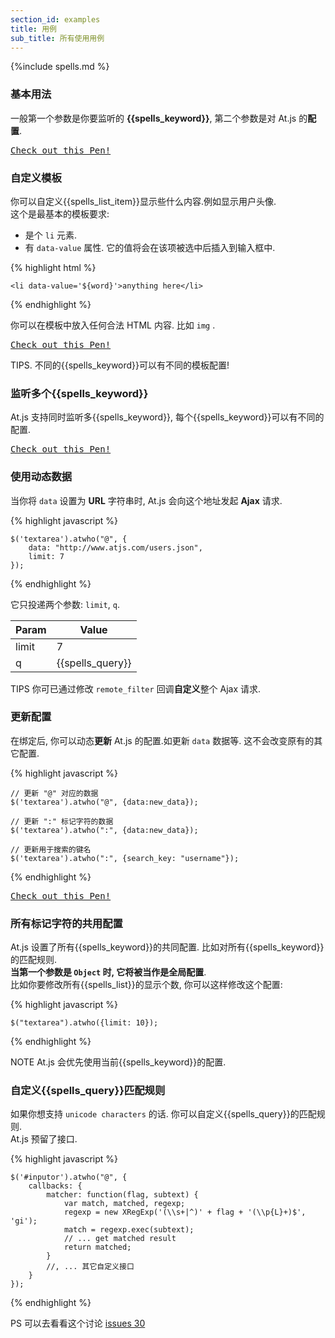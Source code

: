 ```yaml
---
section_id: examples
title: 用例
sub_title: 所有使用用例
---
```

{%include spells.md %}


### 基本用法

一般第一个参数是你要监听的 **{{spells_keyword}}**, 第二个参数是对 At.js 的**配置**.  

<pre class="codepen" data-height="300" data-type="result" data-href="Lzfkb" data-user="ichord" data-safe="true"><code></code><a href="http://codepen.io/ichord/pen/Lzfkb">Check out this Pen!</a></pre>



### 自定义模板

你可以自定义{{spells_list_item}}显示些什么内容.例如显示用户头像.  
这个是最基本的模板要求:

* 是个 `li` 元素.
* 有 `data-value` 属性. 它的值将会在该项被选中后插入到输入框中.

{% highlight html %}

    <li data-value='${word}'>anything here</li>

{% endhighlight %}

你可以在模板中放入任何合法 HTML 内容. 比如 `img` .

<pre class="codepen" data-height="300" data-type="result" data-href="wIvHJ" data-user="ichord" data-safe="true"><code></code><a href="http://codepen.io/ichord/pen/wIvHJ">Check out this Pen!</a></pre>

<span class="label label-info">TIPS.</span> 不同的{{spells_keyword}}可以有不同的模板配置!



### 监听多个{{spells_keyword}}

At.js 支持同时监听多{{spells_keyword}}, 每个{{spells_keyword}}可以有不同的配置.

<pre class="codepen" data-height="300" data-type="result" data-href="DrLcx" data-user="ichord" data-safe="true"><code></code><a href="http://codepen.io/ichord/pen/DrLcx">Check out this Pen!</a></pre>



### 使用动态数据

当你将 `data` 设置为 **URL** 字符串时, At.js 会向这个地址发起 **Ajax** 请求.  

{% highlight javascript %}

    $('textarea').atwho("@", {
        data: "http://www.atjs.com/users.json", 
        limit: 7
    });

{% endhighlight %}

它只投递两个参数: `limit`, `q`.

<table class="table table-bordered table-striped" style="width: auto;">
    <thead>
        <tr>
            <th>Param</th>
            <th>Value</th>
        </tr>
    </thead>
    <tbody>
        <tr>
            <td>limit</td>
            <td>7</td>
        </tr>
        <tr>
            <td>q</td>
            <td>{{spells_query}}</td>
        </tr>
    </tbody>
</table>

<span class="label label-info">TIPS</span> 你可已通过修改 `remote_filter` 回调**自定义**整个 Ajax 请求.




### 更新配置

在绑定后, 你可以动态**更新** At.js 的配置.如更新 `data` 数据等. 这不会改变原有的其它配置.

{% highlight javascript %}

    // 更新 "@" 对应的数据
    $('textarea').atwho("@", {data:new_data});

    // 更新 ":" 标记字符的数据
    $('textarea').atwho(":", {data:new_data});

    // 更新用于搜索的键名
    $('textarea').atwho(":", {search_key: "username"});

{% endhighlight %}

<pre class="codepen" data-height="300" data-type="result" data-href="BIijm" data-user="ichord" data-safe="true"><code></code><a href="http://codepen.io/ichord/pen/BIijm">Check out this Pen!</a></pre>

### 所有标记字符的共用配置

At.js 设置了所有{{spells_keyword}}的共同配置. 比如对所有{{spells_keyword}}的匹配规则.  
**当第一个参数是 `Object` 时, 它将被当作是全局配置**.  
比如你要修改所有{{spells_list}}的显示个数, 你可以这样修改这个配置:

{% highlight javascript %}

    $("textarea").atwho({limit: 10});

{% endhighlight %}

<span class="label label-warning">NOTE</span> At.js 会优先使用当前{{spells_keyword}}的配置.  


### 自定义{{spells_query}}匹配规则

如果你想支持 `unicode characters` 的话. 你可以自定义{{spells_query}}的匹配规则.  
At.js 预留了接口.  

{% highlight javascript %}

    $('#inputor').atwho("@", {
        callbacks: {
            matcher: function(flag, subtext) {
                var match, matched, regexp;
                regexp = new XRegExp('(\\s+|^)' + flag + '(\\p{L}+)$', 'gi');
                match = regexp.exec(subtext);
                // ... get matched result
                return matched;
            }
            //, ... 其它自定义接口
        }
    });

{% endhighlight %}

<span class="label label-info">PS</span> 可以去看看这个讨论 [issues 30](https://github.com/ichord/At.js/issues/30)
